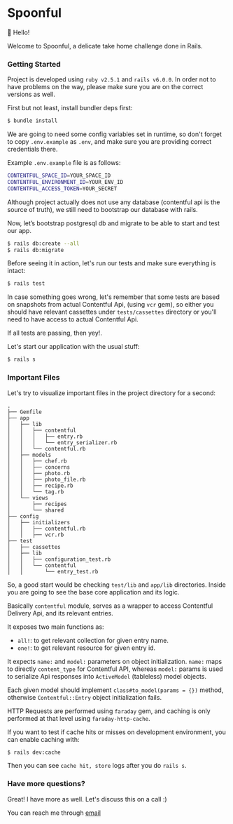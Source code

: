 # Spoonful

👋 Hello!

Welcome to Spoonful, a delicate take home challenge done in Rails.


### Getting Started

Project is developed using `ruby v2.5.1` and `rails v6.0.0`.
In order not to have problems on the way, please make sure you are on the correct versions as well.


First but not least, install bundler deps first:
```sh
$ bundle install
```

We are going to need some config variables set in runtime, so don't forget to copy `.env.example` as `.env`, and make sure you are providing correct credentials there.

Example `.env.example` file is as follows:
```sh
CONTENTFUL_SPACE_ID=YOUR_SPACE_ID
CONTENTFUL_ENVIRONMENT_ID=YOUR_ENV_ID
CONTENTFUL_ACCESS_TOKEN=YOUR_SECRET
```


Although project actually does not use any database (contentful api is the source of truth), we still need to bootstrap our database with rails.

Now, let’s bootstrap postgresql db and migrate to be able to start and test our app.

```sh
$ rails db:create --all
$ rails db:migrate
```

Before seeing it in action, let's run our tests and make sure everything is intact:

```sh
$ rails test
```

In case something goes wrong, let's remember that some tests are based on snapshots from actual Contentful Api, (using `vcr` gem), so either you should have relevant cassettes under `tests/cassettes` directory or you'll need to have access to actual Contentful Api.


If all tests are passing, then yey!.


Let's start our application with the usual stuff:
```sh
$ rails s
```


### Important Files

Let's try to visualize important files in the project directory for a second:
```
.
├── Gemfile
├── app
│   ├── lib
│   │   ├── contentful
│   │   │   ├── entry.rb
│   │   │   └── entry_serializer.rb
│   │   └── contentful.rb
│   ├── models
│   │   ├── chef.rb
│   │   ├── concerns
│   │   ├── photo.rb
│   │   ├── photo_file.rb
│   │   ├── recipe.rb
│   │   └── tag.rb
│   └── views
│       ├── recipes
│       └── shared
├── config
│   ├── initializers
│   │   ├── contentful.rb
│   │   ├── vcr.rb
├── test
│   ├── cassettes
│   ├── lib
│   │   ├── configuration_test.rb
│   │   └── contentful
│   │       └── entry_test.rb
```

So, a good start would be checking `test/lib` and `app/lib` directories.
Inside you are going to see the base core application and its logic.

Basically `contentful` module, serves as a wrapper to access Contentful Delivery Api, and its relevant entries.

It exposes two main functions as:

* `all!`: to get relevant collection for given entry name.
* `one!`: to get relevant resource for given entry id.

It expects `name:` and `model:` parameters on object initialization. `name:` maps to directly `content_type` for Contentful API, whereas `model:` params is used to serialize Api responses into `ActiveModel` (tableless) model objects.

Each given model should implement `class#to_model(params = {})` method, otherwise `Contentful::Entry` object initialization fails.

HTTP Requests are performed using `faraday` gem, and caching is only performed at that level using `faraday-http-cache`.

If you want to test if cache hits or misses on development environment, you can enable caching with:
```sh
$ rails dev:cache
```

Then you can see `cache hit, store` logs after you do `rails s`.

### Have more questions?

Great! I have more as well. Let's discuss this on a call :)

You can reach me through [email](mailto:self@gungor.dev)
